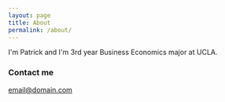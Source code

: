 ```yaml
---
layout: page
title: About
permalink: /about/
---
```


I'm Patrick and I'm 3rd year Business Economics major at UCLA. 

### Contact me

[email@domain.com](mailto:email@domain.com)